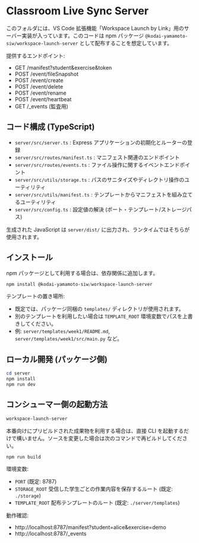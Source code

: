 # Classroom Live Sync Server

このフォルダには、VS Code 拡張機能「Workspace Launch by Link」用のサーバー実装が入っています。このコードは npm パッケージ `@kodai-yamamoto-siw/workspace-launch-server` として配布することを想定しています。

提供するエンドポイント:
- GET /manifest?student&exercise&token
- POST /event/fileSnapshot
- POST /event/create
- POST /event/delete
- POST /event/rename
- POST /event/heartbeat
- GET /_events (監査用)

## コード構成 (TypeScript)
- `server/src/server.ts` : Express アプリケーションの初期化とルーターの登録
- `server/src/routes/manifest.ts` : マニフェスト関連のエンドポイント
- `server/src/routes/events.ts` : ファイル操作に関するイベントエンドポイント
- `server/src/utils/storage.ts` : パスのサニタイズやディレクトリ操作のユーティリティ
- `server/src/utils/manifest.ts` : テンプレートからマニフェストを組み立てるユーティリティ
- `server/src/config.ts` : 設定値の解決 (ポート・テンプレート/ストレージパス)

生成された JavaScript は `server/dist/` に出力され、ランタイムではそちらが使用されます。

## インストール

npm パッケージとして利用する場合は、依存関係に追加します。

```powershell
npm install @kodai-yamamoto-siw/workspace-launch-server
```

テンプレートの置き場所:
- 既定では、パッケージ同梱の `templates/` ディレクトリが使用されます。
- 別のテンプレートを利用したい場合は `TEMPLATE_ROOT` 環境変数でパスを上書きしてください。
- 例: `server/templates/week1/README.md`, `server/templates/week1/src/main.py` など。

## ローカル開発 (パッケージ側)

```powershell
cd server
npm install
npm run dev
```

## コンシューマー側の起動方法

```powershell
workspace-launch-server
```

本番向けにプリビルドされた成果物を利用する場合は、直接 CLI を起動するだけで構いません。ソースを変更した場合は次のコマンドで再ビルドしてください。

```powershell
npm run build
```

環境変数:
- `PORT` (既定: 8787)
- `STORAGE_ROOT` 受信した学生ごとの作業内容を保存するルート (既定: `./storage`)
- `TEMPLATE_ROOT` 配布テンプレートのルート (既定: `./server/templates`)

動作確認:
- http://localhost:8787/manifest?student=alice&exercise=demo
- http://localhost:8787/_events
